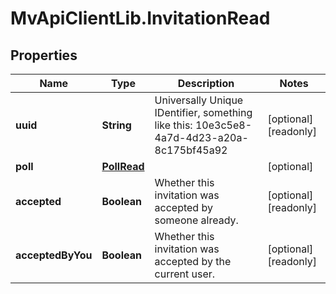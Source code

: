 # MvApiClientLib.InvitationRead

## Properties

Name | Type | Description | Notes
------------ | ------------- | ------------- | -------------
**uuid** | **String** | Universally Unique IDentifier, something like this: 10e3c5e8-4a7d-4d23-a20a-8c175bf45a92 | [optional] [readonly] 
**poll** | [**PollRead**](PollRead.md) |  | [optional] 
**accepted** | **Boolean** | Whether this invitation was accepted by someone already. | [optional] [readonly] 
**acceptedByYou** | **Boolean** | Whether this invitation was accepted by the current user. | [optional] [readonly] 


